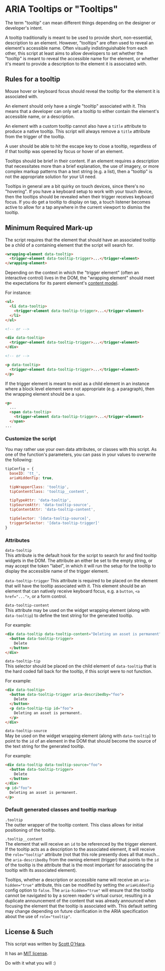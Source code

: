 # ARIA Tooltips or "Tooltips"
The term "tooltip" can mean different things depending on the designer or developer's intent.  

A tooltip traditionally is meant to be used to provide short, non-essential, description to an element.  However, "tooltips" are often used to reveal an element's accessible name.  Often visually indistinguishable from each other, this script at least aims to allow developers to set whether the "tooltip" is meant to reveal the accessible name for the element, or whether it's meant to provide a description to the element it is associated with.

## Rules for a tooltip
Mouse hover or keyboard focus should reveal the tooltip for the element it is associated with. 

An element should only have a single "tooltip" associated with it.  This means that a developer can only set a tooltip to either contain the element's accessible name, or a description. 

An element with a custom tooltip cannot also have a `title` attribute to produce a native tooltip.  This script will always remove a `title` attribute from the trigger of the tooltip.

A user should be able to hit the escape key to close a tooltip, regardless of if that tooltip was opened by focus or hover of an element.  

Tooltips should be brief in their content.  If an element requires a description that necessitates more than a brief explanation, the use of imagery, or more complex markup patterns than a text string (e.g. a list), then a "tooltip" is not the appropriate solution for your UI need.

Tooltips in general are a bit quirky on touch devices, since there's no "hovering".  If you have a keyboard setup to work with your touch device, then the tooltips should be revealed when their trigger receives keyboard focus.  If you do get a tooltip to display on tap, a touch listener becomes active to allow for a tap anywhere in the current viewport to dismiss the tooltip.

## Minimum Required Mark-up  
The script requires that the element that should have an associated tooltip be a child of a containing element that the script will search for.  

```html
<wrapping-element data-tooltip>
  <trigger-element data-tooltip-trigger>...</trigger-element>
</wrapping-element>
```

Depending on the context in which the "trigger element" (often an interactive control) lives in the DOM, the "wrapping element" should meet the expectations for its parent element's [content model](https://html.spec.whatwg.org/multipage/dom.html#concept-element-content-model).

For instance:

```html
<ul>
  <li data-tooltip>
    <trigger-element data-tooltip-trigger>...</trigger-element>
  </li>
</ul>

<!-- or -->

<div data-tooltip>
  <trigger-element data-tooltip-trigger>...</trigger-element>
</div>

<!-- or -->

<p data-tooltip>
  <trigger-element data-tooltip-trigger>...</trigger-element>
</p>
```

If the trigger element is meant to exist as a child element in an instance where a block level element were not appropriate (e.g. a paragraph), then the wrapping element should be a `span`.

```html
<p>
  ...
  <span data-tooltip>
    <trigger-element data-tooltip-trigger>...</trigger-element>
  </span>
...
```

### Customize the script
You may rather use your own data attributes, or classes with this script. As one of the function's parameters, you can pass in your values to overwrite the following:

```js
tipConfig = {
  baseID: 'tt_',
  ariaHiddenTip: true,

  tipWrapperClass: 'tooltip',
  tipContentClass: 'tooltip__content',

  tipTypeAttr: 'data-tooltip',
  tipSourceAttr: 'data-tooltip-source',
  tipContentAttr: 'data-tooltip-content',

  tipSelector: '[data-tooltip-source]',
  triggerSelector: '[data-tooltip-trigger]'
}
```


### Attributes
`data-tooltip`  
This attribute is the default hook for the script to search for and find tooltip widgets in the DOM.  The attribute an either be set to the empty string, or may accept the token "label", in which it will run the setup for the tooltip to display the accessible name of the trigger element.   

`data-tooltip-trigger`
This attribute is required to be placed on the element that will have the tooltip associated with it. This element should be an element that can natively receive keyboard focus, e.g. a `button`, `<a href="...">`, or a form control.  

`data-tooltip-content`  
This attribute may be used on the widget wrapping element (along with `data-tooltip`) to define the text string for the generated tooltip.

For example:
```html
<div data-tooltip data-tooltip-content="Deleting an asset is permanent">
  <button data-tooltip-trigger>
    Delete
  </button>
</div>
```

`data-tooltip-tip`  
This selector should be placed on the child element of `data-tooltip` that is the hard coded fall back for the tooltip, if this script were to not function.

For example:
```html
<div data-tooltip>
  <button data-tooltip-trigger aria-describedby="foo">
    Delete
  </button>
  <p data-tooltip-tip id="foo">
    Deleting an asset is permanent.
  </p>
</div>
```

`data-tooltip-source`  
May be used on the widget wrapping element (along with `data-tooltip`) to point to the `id` of an element in the DOM that should become the source of the text string for the generated tooltip.

For example:
```html
<div data-tooltip data-tooltip-source="foo">
  <button data-tooltip-trigger>
    Delete
  </button>
</div>
<p id="foo">
  Deleting an asset is permanent.
</p>
```

### Default generated classes and tooltip markup
`.tooltip`  
The outter wrapper of the tooltip content. This class allows for initial positioning of the tooltip.

`.tooltip__content`   
The element that will receive an `id` to be referenced by the trigger element. If the tooltip acts as a description to the associated element, it will receive the `role="tooltip"` attribute (not that this role presently does all that much... the `aria-describedby` from the owning element (trigger) that points to the `id` of the tooltip is the attribute that is the most important for associating the tooltip with its associated element).  

Tooltips, whether a description or accessible name will receive an `aria-hidden="true"` attribute, this can be modified by setting the `ariaHiddenTip` config option to `false`. The `aria-hidden="true"` will ensure that the tooltip cannot be navigated to by a screen reader's virtual cursor, resulting in a duplicate announcement of the content that was already announced when focusing the element that the tooltip is associated with.  This default setting may change depending on future clarification in the ARIA specification about the use of `role="tooltip"`.


## License & Such  
This script was written by [Scott O'Hara](https://twitter.com/scottohara).

It has an [MIT license](https://github.com/scottaohara/accessible-components/blob/master/LICENSE.md).

Do with it what you will :)
